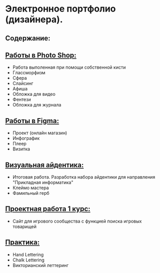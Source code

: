 # Электронное портфолио (дизайнера).
## Содержание:
## [Работы в Photo Shop:](https://github.com/liquikk/portfolio-/tree/main/photoShop)
- Работа выполенная при помощи собственной кисти
- Глассморфизм
- Сфера
- Слайсинг
- Афиша
- Обложка для видео 
- Фентези
- Обложка для журнала
## [Работы в Figma:](https://github.com/liquikk/portfolio-/tree/main/figma)
- Проект (онлайн магазин)
- Инфографик
- Плеер
- Визитка
## [Визуальная айдентика:](https://github.com/liquikk/portfolio-/tree/main/visual_identity)
- Итоговая работа. Разработка набора айдентики для направления "Прикладная информатика"
- Клеймо мастера
- Фамильный герб
## [Проектная работа 1 курс:](https://github.com/liquikk/portfolio-/tree/main/project_1_course)
- Cайт для игрового сообщества с функцией поиска игровых товарищей
## [Практика:](https://github.com/liquikk/portfolio-/tree/main/practice)
- Hand Lettering
- Chalk Lettering
- Викторианский леттеринг
